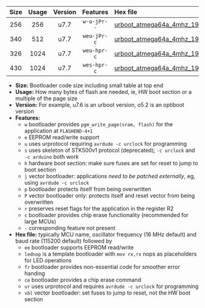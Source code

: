 |Size|Usage|Version|Features|Hex file|
|:-:|:-:|:-:|:-:|:--|
|256|256|u7.7|`w-u-jPr--`|[urboot_atmega64a_4mhz_19200bps_lednop_fr_ur_vbl.hex](https://raw.githubusercontent.com/stefanrueger/urboot.hex/main/mcus/atmega64a/fcpu_4mhz/19200_bps/urboot_atmega64a_4mhz_19200bps_lednop_fr_ur_vbl.hex)|
|340|512|u7.7|`weu-jPr-c`|[urboot_atmega64a_4mhz_19200bps_ee_lednop_fr_ce_ur_vbl.hex](https://raw.githubusercontent.com/stefanrueger/urboot.hex/main/mcus/atmega64a/fcpu_4mhz/19200_bps/urboot_atmega64a_4mhz_19200bps_ee_lednop_fr_ce_ur_vbl.hex)|
|326|1024|u7.7|`weu-hpr-c`|[urboot_atmega64a_4mhz_19200bps_ee_lednop_fr_ce_ur.hex](https://raw.githubusercontent.com/stefanrueger/urboot.hex/main/mcus/atmega64a/fcpu_4mhz/19200_bps/urboot_atmega64a_4mhz_19200bps_ee_lednop_fr_ce_ur.hex)|
|430|1024|u7.7|`wes-hpr-c`|[urboot_atmega64a_4mhz_19200bps_ee_lednop_fr_ce.hex](https://raw.githubusercontent.com/stefanrueger/urboot.hex/main/mcus/atmega64a/fcpu_4mhz/19200_bps/urboot_atmega64a_4mhz_19200bps_ee_lednop_fr_ce.hex)|

- **Size:** Bootloader code size including small table at top end
- **Usage:** How many bytes of flash are needed, ie, HW boot section or a multiple of the page size
- **Version:** For example, u7.6 is an urboot version, o5.2 is an optiboot version
- **Features:**
  + `w` bootloader provides `pgm_write_page(sram, flash)` for the application at `FLASHEND-4+1`
  + `e` EEPROM read/write support
  + `u` uses urprotocol requiring `avrdude -c urclock` for programming
  + `s` uses skeleton of STK500v1 protocol (deprecated); `-c urclock` and `-c arduino` both work
  + `h` hardware boot section: make sure fuses are set for reset to jump to boot section
  + `j` vector bootloader: applications *need to be patched externally*, eg, using `avrdude -c urclock`
  + `p` bootloader protects itself from being overwritten
  + `P` vector bootloader only: protects itself and reset vector from being overwritten
  + `r` preserves reset flags for the application in the register R2
  + `c` bootloader provides chip erase functionality (recommended for large MCUs)
  + `-` corresponding feature not present
- **Hex file:** typically MCU name, oscillator frequency (16 MHz default) and baud rate (115200 default) followed by
  + `ee` bootloader supports EEPROM read/write
  + `lednop` is a template bootloader with `mov rx,rx` nops as placeholders for LED operations
  + `fr` bootloader provides non-essential code for smoother error handing
  + `ce` bootloader provides a chip erase command
  + `ur` uses urprotocol and requires `avrdude -c urclock` for programming
  + `vbl` vector bootloader: set fuses to jump to reset, not the HW boot section
